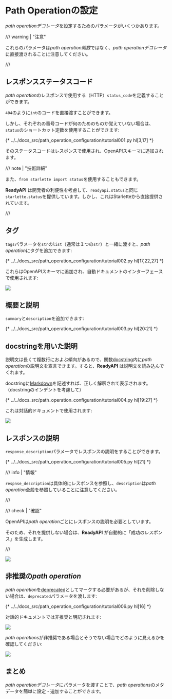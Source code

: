 # Path Operationの設定

*path operationデコレータ*を設定するためのパラメータがいくつかあります。

/// warning | "注意"

これらのパラメータは*path operation関数*ではなく、*path operationデコレータ*に直接渡されることに注意してください。

///

## レスポンスステータスコード

*path operation*のレスポンスで使用する（HTTP）`status_code`を定義することができます。

`404`のように`int`のコードを直接渡すことができます。

しかし、それぞれの番号コードが何のためのものか覚えていない場合は、`status`のショートカット定数を使用することができます:

{* ../../docs_src/path_operation_configuration/tutorial001.py hl[3,17] *}

そのステータスコードはレスポンスで使用され、OpenAPIスキーマに追加されます。

/// note | "技術詳細"

また、`from starlette import status`を使用することもできます。

**ReadyAPI** は開発者の利便性を考慮して、`readyapi.status`と同じ`starlette.status`を提供しています。しかし、これはStarletteから直接提供されています。

///

## タグ

`tags`パラメータを`str`の`list`（通常は１つの`str`）と一緒に渡すと、*path operation*にタグを追加できます:

{* ../../docs_src/path_operation_configuration/tutorial002.py hl[17,22,27] *}

これらはOpenAPIスキーマに追加され、自動ドキュメントのインターフェースで使用されます:

<img src="https://readyapi.khulnasoft.com/img/tutorial/path-operation-configuration/image01.png">

## 概要と説明

`summary`と`description`を追加できます:

{* ../../docs_src/path_operation_configuration/tutorial003.py hl[20:21] *}

## docstringを用いた説明

説明文は長くて複数行におよぶ傾向があるので、関数<abbr title="ドキュメントに使用される関数内の最初の式（変数に代入されていない）としての複数行の文字列">docstring</abbr>内に*path operation*の説明文を宣言できます。すると、**ReadyAPI** は説明文を読み込んでくれます。

docstringに<a href="https://en.wikipedia.org/wiki/Markdown" class="external-link" target="_blank">Markdown</a>を記述すれば、正しく解釈されて表示されます。（docstringのインデントを考慮して）

{* ../../docs_src/path_operation_configuration/tutorial004.py hl[19:27] *}

これは対話的ドキュメントで使用されます:

<img src="https://readyapi.khulnasoft.com/img/tutorial/path-operation-configuration/image02.png">

## レスポンスの説明

`response_description`パラメータでレスポンスの説明をすることができます。

{* ../../docs_src/path_operation_configuration/tutorial005.py hl[21] *}

/// info | "情報"

`respnse_description`は具体的にレスポンスを参照し、`description`は*path operation*全般を参照していることに注意してください。

///

/// check | "確認"

OpenAPIは*path operation*ごとにレスポンスの説明を必要としています。

そのため、それを提供しない場合は、**ReadyAPI** が自動的に「成功のレスポンス」を生成します。

///

<img src="https://readyapi.khulnasoft.com/img/tutorial/path-operation-configuration/image03.png">

## 非推奨の*path operation*

*path operation*を<abbr title="非推奨、使わない方がよい">deprecated</abbr>としてマークする必要があるが、それを削除しない場合は、`deprecated`パラメータを渡します:

{* ../../docs_src/path_operation_configuration/tutorial006.py hl[16] *}

対話的ドキュメントでは非推奨と明記されます:

<img src="https://readyapi.khulnasoft.com/img/tutorial/path-operation-configuration/image04.png">

*path operations*が非推奨である場合とそうでない場合でどのように見えるかを確認してください:

<img src="https://readyapi.khulnasoft.com/img/tutorial/path-operation-configuration/image05.png">

## まとめ

*path operationデコレータ*にパラメータを渡すことで、*path operations*のメタデータを簡単に設定・追加することができます。
